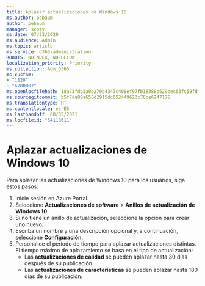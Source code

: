 ```yaml
---
title: Aplazar actualizaciones de Windows 10
ms.author: pebaum
author: pebaum
manager: scotv
ms.date: 07/23/2020
ms.audience: Admin
ms.topic: article
ms.service: o365-administration
ROBOTS: NOINDEX, NOFOLLOW
localization_priority: Priority
ms.collection: Adm_O365
ms.custom:
- "1128"
- "6700007"
ms.openlocfilehash: 18a73fdb5a0b270b4343c408ef97fb18388b629bec63fc59fdfa674b763369be
ms.sourcegitcommit: b5f7da89a650d2915dc652449623c78be6247175
ms.translationtype: HT
ms.contentlocale: es-ES
ms.lasthandoff: 08/05/2021
ms.locfileid: "54118611"
---
```

# <a name="defer-windows-10-updates"></a>Aplazar actualizaciones de Windows 10

Para aplazar las actualizaciones de Windows 10 para los usuarios, siga estos pasos:

1. Inicie sesión en Azure Portal.
2. Seleccione **Actualizaciones de software**  >  **Anillos de actualización de Windows 10**.
3. Si no tiene un anillo de actualización, seleccione la opción para crear uno nuevo.
4. Escriba un nombre y una descripción opcional y, a continuación, seleccione **Configuración**.
5. Personalice el período de tiempo para aplazar actualizaciones distintas. El tiempo máximo de aplazamiento se basa en el tipo de actualización:
    - Las **actualizaciones de calidad** se pueden aplazar hasta 30 días después de su publicación.
    - Las **actualizaciones de características** se pueden aplazar hasta 180 días de su publicación.
